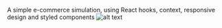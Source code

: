 A simple e-commerce simulation, using React hooks, context, responsive design and styled components
![alt text](https://postimg.cc/ns8XF8Yw)
